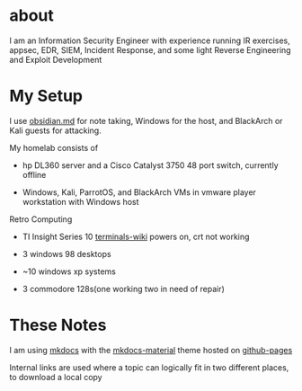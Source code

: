 # about
I am an Information Security Engineer with experience running IR exercises, appsec, EDR, SIEM, Incident Response, and some light Reverse Engineering and Exploit Development

# My Setup
I use [obsidian.md](https://obsidian.md/ ) for note taking, Windows for the host, and BlackArch or Kali guests for attacking.

My homelab consists of

- hp DL360 server and a Cisco Catalyst 3750 48 port switch, currently offline

- Windows, Kali, ParrotOS, and BlackArch VMs in vmware player workstation with Windows host

Retro Computing

-  TI Insight Series 10 [terminals-wiki](https://terminals-wiki.org/wiki/index.php/TI_Insight_Series_10) powers on, crt not working

- 3 windows 98 desktops

- ~10 windows xp systems

- 3 commodore 128s(one working two in need of repair)

# These Notes
I am using [mkdocs](https://www.mkdocs.org/) with the [mkdocs-material](https://github.com/squidfunk/mkdocs-material) theme hosted on [github-pages](https://pages.github.com/) 

Internal links are used where a topic can logically fit in two different places, to download a local copy 